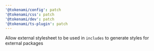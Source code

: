 ```yaml
---
'@tokenami/config': patch
'@tokenami/css': patch
'@tokenami/dev': patch
'@tokenami/ts-plugin': patch
---
```


Allow external stylesheet to be used in `includes` to generate styles for external packages
